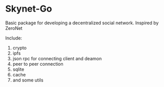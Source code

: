 # Skynet-Go

Basic package for developing a decentralized social network. Inspired by ZeroNet

Include:

1. crypto
2. ipfs
3. json rpc for connecting client and deamon
4. peer to peer connection
5. sqlite
6. cache
7. and some utils


